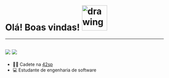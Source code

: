 # Olá! Boas vindas! <img src="https://github.com/leticiadasilva/leticiadasilva/blob/main/images/Hi.gif" alt="drawing" width="80"/>

----
[![](https://img.shields.io/badge/LinkedIn-0077B5?style=for-the-badge&logo=linkedin&logoColor=white)](https://www.linkedin.com/in/francisco-de-assis-zeferino-da-silva-4a2347b4/) [![](https://upload.wikimedia.org/wikipedia/commons/thumb/8/8d/42_Logo.svg/240px-42_Logo.svg.png)](https://profile.intra.42.fr/users/frde-ass)
----


* :man_astronaut: Cadete na [42sp](https://www.42sp.org.br/)
* 💻 Estudante de engenharia de software

